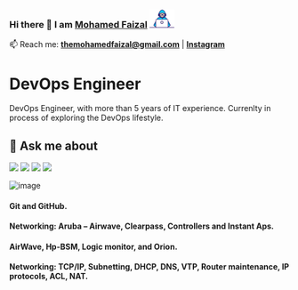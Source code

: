 ### Hi there 👋 I am [Mohamed Faizal](https://www.instagram.com/themohamedfaizal/) <img src="https://github.com/themohamedfaizal/themohamedfaizal/blob/main/Designs/Developer.gif" width="45px">



<!--
**iamfaizaljafer/iamfaizaljafer** is a ✨ _special_ ✨ repository because its `README.md` (this file) appears on your GitHub profile.

Here are some ideas to get you started:

- 🔭 I’m currently working on ...
- 🌱 I’m currently learning ...
- 👯 I’m looking to collaborate on ...
- 🤔 I’m looking for help with ...
- 💬 Ask me about ...
- 📫 How to reach me: ...
- 😄 Pronouns: ...
- ⚡ Fun fact: ...
-->

📫 Reach me: **themohamedfaizal@gmail.com** | **[Instagram](https://www.instagram.com/themohamedfaizal/)**


# DevOps Engineer

DevOps Engineer, with more than 5 years of IT experience. Currenlty in process of exploring the DevOps lifestyle.


## 💬 Ask me about

<img src="https://user-images.githubusercontent.com/91851332/139104706-9036a144-ac9d-441b-a26e-abec975912ee.png" width="85px"> <img src="https://user-images.githubusercontent.com/91851332/139103507-f4890e79-158c-4e8f-b59f-864cbc397467.png" width="145px"> <img src="https://user-images.githubusercontent.com/91851332/139105072-ed93ecf1-870e-4986-9ba2-ff987ae288e0.png" width="95px"> <img src="https://user-images.githubusercontent.com/91851332/139106156-df215edc-df09-427c-8975-3164ac4939c4.png" width="125px">


![image](https://user-images.githubusercontent.com/91851332/139105766-29d4728d-e6a9-458e-9955-cd05e1025201.png)


#### Git and GitHub.

#### Networking: Aruba – Airwave, Clearpass, Controllers and Instant Aps.

#### AirWave, Hp-BSM, Logic monitor, and Orion.

#### Networking: TCP/IP, Subnetting, DHCP, DNS, VTP, Router maintenance, IP protocols, ACL, NAT.


<!---
themohamedfaizal/themohamedfaizal is a ✨ special ✨ repository because its `README.md` (this file) appears on your GitHub profile.
You can click the Preview link to take a look at your changes.
--->
